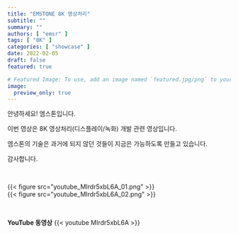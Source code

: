 ```yaml
---
title: "EMSTONE 8K 영상처리"
subtitle: ""
summary: ""
authors: [ "emsr" ]
tags: [ "8K" ]
categories: [ "showcase" ]
date: 2022-02-05
draft: false
featured: true

# Featured Image: To use, add an image named `featured.jpg/png` to your page's folder.
image:
  preview_only: true
---
```


안녕하세요! 엠스톤입니다.

이번 영상은 8K 영상처리(디스플레이/녹화) 개발 관련 영상입니다.

엠스톤의 기술은 과거에 되지 않던 것들이 지금은 가능하도록 만들고 있습니다.

감사합니다.

&nbsp;

<div class="container"><div class="row no-gutters">
<div class="col-sm-6">{{< figure src="youtube_MIrdr5xbL6A_01.png" >}}</div>
<div class="col-sm-6">{{< figure src="youtube_MIrdr5xbL6A_02.png" >}}</div>
</div></div>

&nbsp;

**YouTube 동영상**
{{< youtube MIrdr5xbL6A >}}

